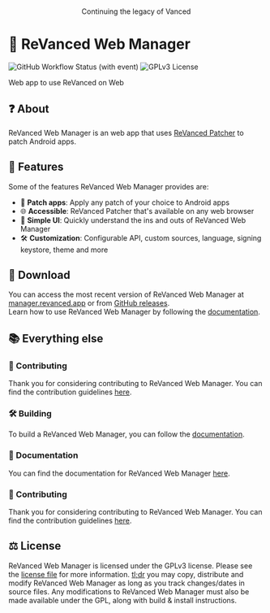 <p align="center">
  <!-- add logo later -->
   <br>
   Continuing the legacy of Vanced
</p>

# 💊 ReVanced Web Manager

![GitHub Workflow Status (with event)](https://img.shields.io/github/actions/workflow/status/ReVanced/revanced-web-manager/release.yml)
![GPLv3 License](https://img.shields.io/badge/License-GPL%20v3-yellow.svg)

Web app to use ReVanced on Web

## ❓ About

ReVanced Web Manager is an web app that uses [ReVanced Patcher](https://github.com/revanced/revanced-patcher) to patch Android apps.

## 💪 Features

Some of the features ReVanced Web Manager provides are:

- 💉 **Patch apps**: Apply any patch of your choice to Android apps
- 🌐 **Accessible**: ReVanced Patcher that's available on any web browser
- 🤗 **Simple UI**: Quickly understand the ins and outs of ReVanced Web Manager
- 🛠️ **Customization**: Configurable API, custom sources, language, signing keystore, theme and more

## 🔽 Download

You can access the most recent version of ReVanced Web Manager at [manager.revanced.app](https://manager.revanced.app) or from [GitHub releases](https://github.com/ReVanced/revanced-web-manager/releases).  
Learn how to use ReVanced Web Manager by following the [documentation](/docs).

## 📚 Everything else

### 📙 Contributing

Thank you for considering contributing to ReVanced Web Manager.
You can find the contribution guidelines [here](CONTRIBUTING.md).

### 🛠️ Building

To build a ReVanced Web Manager, you can follow the [documentation](/docs).

### 📄 Documentation

You can find the documentation for ReVanced Web Manager [here](/docs).

### 👋 Contributing

Thank you for considering contributing to ReVanced Web Manager. You can find the contribution guidelines [here](/CONTRIBUTING.md).

## ⚖️ License

ReVanced Web Manager is licensed under the GPLv3 license. Please see the [license file](LICENSE) for more information.
[tl;dr](https://www.tldrlegal.com/license/gnu-general-public-license-v3-gpl-3) you may copy, distribute and modify ReVanced Web Manager as long as you track changes/dates in source files.
Any modifications to ReVanced Web Manager must also be made available under the GPL, along with build & install instructions.